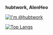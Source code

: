 **hubtwork, AlenHeo**

[![I'm @hubtwork](https://github-readme-stats.vercel.app/api?username=hubtwork&custom_title=hubtwork&count_private=true&show_icons=true&theme=tokyonight)](https://github.com/hubtwork)

[![Top Langs](https://github-readme-stats.vercel.app/api/top-langs/?username=hubtwork)](https://github.com/hubtwork/github-readme-stats)


<!---
hubtwork/hubtwork is a ✨ special ✨ repository because its `README.md` (this file) appears on your GitHub profile.
You can click the Preview link to take a look at your changes.
--->
